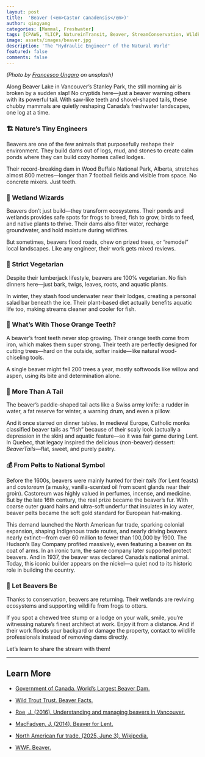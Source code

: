 ```yaml
---
layout: post
title:  'Beaver (<em>Castor canadensis</em>)'
author: qingyang
categories: [Mammal, Freshwater]
tags: [CPAWS, YLICP, NatureinTransit, Beaver, StreamConservation, WildBC]
image: assets/images/beaver.jpg
description: 'The "Hydraulic Engineer" of the Natural World'
featured: false
comments: false
---
```

*(Photo by <a target="_blank" href="https://unsplash.com/photos/brown-rodent-on-brown-tree-branch-cHVKmOwd0A8"><span>Francesco Ungaro</span></a> on unsplash)*

Along Beaver Lake in Vancouver’s Stanley Park, the still morning air is broken by a sudden slap! No cryptids here—just a beaver warning others with its powerful tail. With saw-like teeth and shovel-shaped tails, these chubby mammals are quietly reshaping Canada’s freshwater landscapes, one log at a time.

### 🏗 Nature’s Tiny Engineers

Beavers are one of the few animals that purposefully reshape their environment. They build dams out of logs, mud, and stones to create calm ponds where they can build cozy homes called lodges.

Their record-breaking dam in Wood Buffalo National Park, Alberta, stretches almost 800 metres—longer than 7 football fields and visible from space. No concrete mixers. Just teeth.

### 🌿 Wetland Wizards

Beavers don’t just build—they transform ecosystems. Their ponds and wetlands provides safe spots for frogs to breed, fish to grow, birds to feed, and native plants to thrive. Their dams also filter water, recharge groundwater, and hold moisture during wildfires.

But sometimes, beavers flood roads, chew on prized trees, or “remodel” local landscapes. Like any engineer, their work gets mixed reviews.

### 🥬 Strict Vegetarian

Despite their lumberjack lifestyle, beavers are 100% vegetarian. No fish dinners here—just bark, twigs, leaves, roots, and aquatic plants.

In winter, they stash food underwater near their lodges, creating a personal salad bar beneath the ice. Their plant-based diet actually benefits aquatic life too, making streams cleaner and cooler for fish. 

### 🧡 What’s With Those Orange Teeth?

A beaver’s front teeth never stop growing. Their orange teeth come from iron, which makes them super strong. Their teeth are perfectly designed for cutting trees—hard on the outside, softer inside—like natural wood-chiseling tools.

A single beaver might fell 200 trees a year, mostly softwoods like willow and aspen, using its bite and determination alone.

### 🍪 More Than A Tail

The beaver’s paddle-shaped tail acts like a Swiss army knife: a rudder in water, a fat reserve for winter, a warning drum, and even a pillow.

And it once starred on dinner tables. In medieval Europe, Catholic monks classified beaver tails as “fish” because of their scaly look (actually a depression in the skin) and aquatic feature—so it was fair game during Lent. In Quebec, that legacy inspired the delicious (non-beaver) dessert: *BeaverTails*—flat, sweet, and purely pastry. 

### 💰 From Pelts to National Symbol

Before the 1600s, beavers were mainly hunted for their *tails* (for Lent feasts) and *castoreum* (a musky, vanilla-scented oil from scent glands near their groin). Castoreum was highly valued in perfumes, incense, and medicine. But by the late 16th century, the real prize became the beaver’s fur. With coarse outer guard hairs and ultra-soft underfur that insulates in icy water, beaver pelts became the soft gold standard for European hat-making.

This demand launched the North American fur trade, sparking colonial expansion, shaping Indigenous trade routes, and nearly driving beavers nearly extinct—from over 60 million to fewer than 100,000 by 1900. The Hudson’s Bay Company profited massively, even featuring a beaver on its coat of arms. In an ironic turn, the same company later supported protect beavers. And in 1937, the beaver was declared Canada’s national animal. Today, this iconic builder appears on the nickel—a quiet nod to its historic role in building the country.

### 🌱 Let Beavers Be

Thanks to conservation, beavers are returning. Their wetlands are reviving ecosystems and supporting wildlife from frogs to otters.

If you spot a chewed tree stump or a lodge on your walk, smile, you’re witnessing nature’s finest architect at work. Enjoy it from a distance. And if their work floods your backyard or damage the property, contact to wildlife professionals instead of removing dams directly.

Let’s learn to share the stream with them!

---

## Learn More

- <a style='_blank' href='https://parks.canada.ca/pn-np/nt/woodbuffalo/nature/beaver_gallery'><span>Government of Canada. World’s Largest Beaver Dam.</span></a>
 
- <a style='_blank' href='https://www.wildtrout.org/content/beaver-facts#::text=They%20use%20the%20canals%20to,a%20greater%20or%20lesser%20degree'><span>Wild Trout Trust. Beaver Facts.</span></a>

- <a style='_blank' href='https://sustain.ubc.ca/sites/default/files/2016-01_Understanding %26 Managing Vancouver Beavers_Pierce.pdf'><span>Roe, J. (2016). Understanding and managing beavers in Vancouver.</span></a>

- <a style='_blank' href='https://niche-canada.org/2014/04/19/beaver-for-lent/'><span>MacFadyen, J. (2014). Beaver for Lent.</span></a>

- <a style='_blank' href='https://en.wikipedia.org/wiki/North_American_fur_trade '><span>North American fur trade. (2025, June 3). Wikipedia.</span></a>

- <a style='_blank' href='https://www.worldwildlife.org/species/beaver '><span>WWF. Beaver.</span></a> 